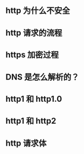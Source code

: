 <!--
 * @file: description
 * @author: zhongconghai
 * @Date: 2020-12-02 11:04:43
 * @LastEditors: zch1999
 * @LastEditTime: 2021-02-20 21:26:19
 -->

## http 为什么不安全

## http 请求的流程

## https 加密过程

## DNS 是怎么解析的？

## http1 和 http1.0

## http1 和 http2

## http 请求体
